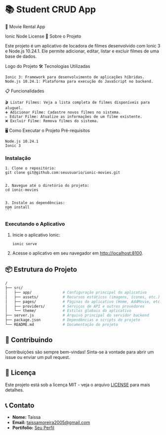 # 📚 Student CRUD App

🎥 Movie Rental App

Ionic Node License
🚀 Sobre o Projeto

Este projeto é um aplicativo de locadora de filmes desenvolvido com Ionic 3 e Node.js 10.24.1. Ele permite adicionar, editar, listar e excluir filmes de uma base de dados.

Logo do Projeto
🛠️ Tecnologias Utilizadas

    Ionic 3: Framework para desenvolvimento de aplicações híbridas.
    Node.js 10.24.1: Plataforma para execução do JavaScript no backend.

📋 Funcionalidades

    🎬 Listar Filmes: Veja a lista completa de filmes disponíveis para aluguel.
    ➕ Adicionar Filme: Cadastre novos filmes no sistema.
    ✏️ Editar Filme: Atualize as informações de um filme existente.
    ❌ Excluir Filme: Remova filmes do sistema.

🖥️ Como Executar o Projeto
Pré-requisitos

    Node.js 10.24.1
    Ionic 3

### Instalação

    1. Clone o repositório:
    git clone git@github.com:seuusuario/ionic-movies.git


    2. Navegue até o diretório do projeto:
    cd ionic-movies


    3. Instale as dependências:
    npm install
    ```

### Executando o Aplicativo

1. Inicie o aplicativo Ionic:

    ```bash
    ionic serve
    ```

2. Acesse o aplicativo em seu navegador em [http://localhost:8100](http://localhost:8100).

## 📦 Estrutura do Projeto

```bash
/
├── src/
│   ├── app/              # Configuração principal do aplicativo
│   ├── assets/           # Recursos estáticos (imagens, ícones, etc.)
│   ├── pages/            # Páginas do aplicativo (Home, AddMovie, etc.)
│   ├── providers/        # Serviços de API e outros provedores
│   └── theme/            # Estilos globais do aplicativo
├── server.js             # Arquivo principal do servidor backend
├── package.json          # Dependências e scripts do projeto
└── README.md             # Documentação do projeto
```

## 🤝 Contribuindo

Contribuições são sempre bem-vindas! Sinta-se à vontade para abrir um issue ou enviar um pull request.

## 📄 Licença

Este projeto está sob a licença MIT - veja o arquivo [LICENSE](LICENSE) para mais detalhes.

## 📞 Contato

- **Nome:** Taíssa
- **Email:** taissamoreira2005@gmail.com
- **Portifolio:** [Seu Perfil](https://github.com/T-more-create)
